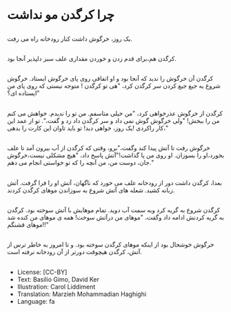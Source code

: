 # چرا کرگدن مو نداشت

##
یک روز، خرگوش داشت کنار رودخانه راه می رفت.

##
کرگدن هم،برای قدم زدن و خوردن مقداری علف سبز دلپذیر آنجا بود.

##
کرگدن آن خرگوش را ندید که آنجا بود و او اتفاقی روی پای خرگوش ایستاد. خرگوش شروع به جیغ جیغ کردن سر کرگدن کرد، "هی تو کرگدن ! متوجه نیستی که روی پای من ایستاده ای؟"

##
کرگدن از خرگوش عذرخواهی کرد، "من خیلی متاسفم. من تو را ندیدم. خواهش می کنم من را ببخش! "ولی خرگوش گوش نمی داد و سر کرگدن داد زد و گفت،". تو از عمد این کار راکردی !یک روز، خواهی دید! تو باید تاوان این کارت را بدهی،"

##
خرگوش رفت تا آتش پیدا کند وگفت،"برو، وقتی که کرگدن از آب بیرون آمد تا علف بخورد،او را بسوزان. او روی من پا گذاشت!"آتش پاسخ داد، "هیچ مشکلی نیست،خرگوش جان، دوست من، من آنچه را که تو خواستی انجام می دهم."

##
بعدا، کرگدن داشت دور از رودخانه علف می خورد که ناگهان، آتش او را فرا گرفت. آتش زبانه کشید. شعله های آتش شروع به سوزاندن موهای کرگدن کردند.

##
کرگدن شروع به گریه کرد وبه سمت آب دوید. تمام موهایش با آتش سوخته بود. کرگدن به گریه کردنش ادامه داد وگفت، "موهای من درآتش سوخت! همه ی موهای من کنده شد !موهای قشنگم!"

##
خرگوش خوشحال بود از اینکه موهای کرگدن سوخته بود. و تا امروز به خاطر ترس از آتش، کرگدن هیچوقت دورتر از آن رودخانه نرفته است.

##
* License: [CC-BY]
* Text: Basilio Gimo, David Ker
* Illustration: Carol Liddiment
* Translation: Marzieh Mohammadian Haghighi
* Language: fa
